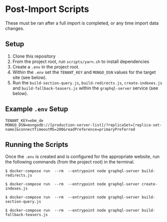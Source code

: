 # Post-Import Scripts

These must be ran after a full import is completed, or any time import data changes.

## Setup
1. Clone this repository
2. From the project root, run `scripts/yarn.sh` to install dependencies
3. Create a `.env` in the project root.
4. Within the `.env` set the `TENANT_KEY` and `MONGO_DSN` values for the target site (see below).
5. Run the `build-section-query.js`, `build-redirects.js`, `create-indexes.js` and `build-fallback-teasers.js` within the `graphql-server` service (see below).

## Example `.env` Setup
```
TENANT_KEY=ebm_de
MONGO_DSN=mongodb://[production-server-list]/?replicaSet=[replica-set-name]&connectTimeoutMS=200&readPreference=primaryPreferred
```

## Running the Scripts
Once the `.env` is created and is configured for the appropriate website, run the following commands (from the project root) in the terminal.

`$ docker-compose run  --rm  --entrypoint node graphql-server build-redirects.js`

`$ docker-compose run  --rm  --entrypoint node graphql-server create-indexes.js`

`$ docker-compose run  --rm  --entrypoint node graphql-server build-section-query.js`

`$ docker-compose run  --rm  --entrypoint node graphql-server build-fallback-teasers.js`
